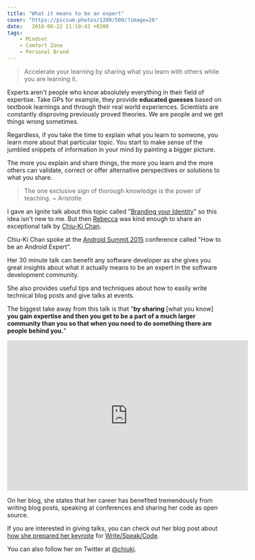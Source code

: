 ```yaml
---
title: "What it means to be an expert"
cover: "https://picsum.photos/1280/500/?image=26"
date:   2016-06-22 21:10:43 +0200
tags:
    - Mindset
    - Comfort Zone
    - Personal Brand
---
```


> Accelerate your learning by sharing what you learn with others while you are
> learning it.

Experts aren't people who know absolutely everything in their field of expertise.
Take GPs for example, they provide **educated guesses** based on textbook
learnings and through their real world experiences. Scientists are constantly
disproving previously proved theories. We are people and we get things wrong
sometimes.

Regardless, if you take the time to explain what you learn to someone, you learn more
about that particular topic. You start to make sense of the jumbled snippets of
information in your mind by painting a bigger picture.

The more you explain and share things, the more you learn and the more others
can validate, correct or offer alternative perspectives or solutions to what
you share.

> The one exclusive sign of thorough knowledge is the power of teaching.
> ~ Aristotle

I gave an Ignite talk about this topic called
"[Branding your Identity](/blog/branding-your-identity/)" so this idea isn't new
to me. But then [Rebecca](https://twitter.com/riggaroo) was kind enough to share
an exceptional talk by
[Chiu-Ki Chan](https://www.blogger.com/profile/01970007638489793840).

Chiu-Ki Chan spoke at the
[Android Summit 2015](https://www.youtube.com/playlist?list=PLWz5rJ2EKKc_Tt7q77qwyKRgytF1RzRx8)
conference called "How to be an Android Expert".

Her 30 minute talk can benefit any software developer as she gives you great
insights about what it actually means to be an expert in the software
development community.

She also provides useful tips and techniques about how to easily write
technical blog posts and give talks at events.

The biggest take away from this talk is that "**by sharing** [what you know] **you
gain expertise and then you get to be a part of a much larger
community than you so that when you need to do something there are people
behind you.**"

<div class="video-wrapper">
    <iframe class="youtube"
      src="https://www.youtube.com/embed/PeKKzeAte30"
      frameborder="0"
      allowfullscreen
      width="560"
      height="349">
    </iframe>
</div>

On her blog, she states that her career has benefited tremendously from
writing blog posts, speaking at conferences and sharing her code as open
source.

If you are interested in giving talks, you can check out her blog post about
[how she prepared her keynote](http://blog.sqisland.com/2015/10/how-i-prepared-my-keynote.html)
for [Write/Speak/Code](http://blog.sqisland.com/2015/03/write-speak-code.html).

You can also follow her on Twitter at [@chiuki](https://twitter.com/chiuki).
